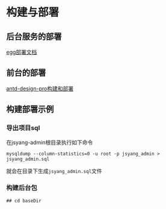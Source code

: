 # 构建与部署

## 后台服务的部署
[egg部署文档](https://eggjs.org/zh-cn/core/deployment.html)

## 前台的部署
[antd-design-pro构建和部署](https://pro.ant.design/docs/build-cn)

## 构建部署示例
### 导出项目sql
在jsyang-admin根目录执行如下命令
```shell
mysqldump --column-statistics=0 -u root -p jsyang_admin > jsyang_admin.sql
```
就会在目录下生成``jsyang_admin.sql``文件

###  构建后台包
```shell
## cd baseDir

```